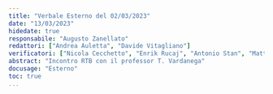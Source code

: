 ```yaml
---
title: "Verbale Esterno del 02/03/2023"
date: "13/03/2023"
hidedate: true
responsabile: "Augusto Zanellato"
redattori: ["Andrea Auletta", "Davide Vitagliano"]
verificatori: ["Nicola Cecchetto", "Enrik Rucaj", "Antonio Stan", "Mattia Brunello"]
abstract: "Incontro RTB con il professor T. Vardanega"
docusage: "Esterno"
toc: true
...
```

